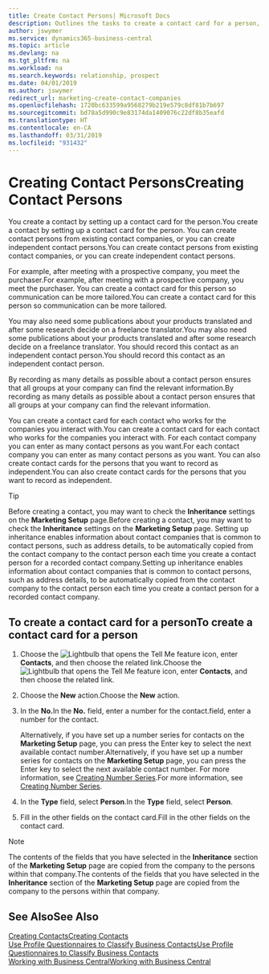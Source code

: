 ```yaml
---
title: Create Contact Persons| Microsoft Docs
description: Outlines the tasks to create a contact card for a person, for example, a prospect or supplier, helping to define the relationship and tailor communication.
author: jswymer
ms.service: dynamics365-business-central
ms.topic: article
ms.devlang: na
ms.tgt_pltfrm: na
ms.workload: na
ms.search.keywords: relationship, prospect
ms.date: 04/01/2019
ms.author: jswymer
redirect_url: marketing-create-contact-companies
ms.openlocfilehash: 1720bc633599a9568279b219e579c8df81b7b697
ms.sourcegitcommit: bd78a5d990c9e83174da1409076c22df8b35eafd
ms.translationtype: HT
ms.contentlocale: en-CA
ms.lasthandoff: 03/31/2019
ms.locfileid: "931432"
---
```

# <a name="creating-contact-persons"></a><span data-ttu-id="8d247-103">Creating Contact Persons</span><span class="sxs-lookup"><span data-stu-id="8d247-103">Creating Contact Persons</span></span>
<span data-ttu-id="8d247-104">You create a contact by setting up a contact card for the person.</span><span class="sxs-lookup"><span data-stu-id="8d247-104">You create a contact by setting up a contact card for the person.</span></span> <span data-ttu-id="8d247-105">You can create contact persons from existing contact companies, or you can create independent contact persons.</span><span class="sxs-lookup"><span data-stu-id="8d247-105">You can create contact persons from existing contact companies, or you can create independent contact persons.</span></span>

<span data-ttu-id="8d247-106">For example, after meeting with a prospective company, you meet the purchaser.</span><span class="sxs-lookup"><span data-stu-id="8d247-106">For example, after meeting with a prospective company, you meet the purchaser.</span></span> <span data-ttu-id="8d247-107">You can create a contact card for this person so communication can be more tailored.</span><span class="sxs-lookup"><span data-stu-id="8d247-107">You can create a contact card for this person so communication can be more tailored.</span></span>

<span data-ttu-id="8d247-108">You may also need some publications about your products translated and after some research decide on a freelance translator.</span><span class="sxs-lookup"><span data-stu-id="8d247-108">You may also need some publications about your products translated and after some research decide on a freelance translator.</span></span> <span data-ttu-id="8d247-109">You should record this contact as an independent contact person.</span><span class="sxs-lookup"><span data-stu-id="8d247-109">You should record this contact as an independent contact person.</span></span>

<span data-ttu-id="8d247-110">By recording as many details as possible about a contact person ensures that all groups at your company can find the relevant information.</span><span class="sxs-lookup"><span data-stu-id="8d247-110">By recording as many details as possible about a contact person ensures that all groups at your company can find the relevant information.</span></span>

<span data-ttu-id="8d247-111">You can create a contact card for each contact who works for the companies you interact with.</span><span class="sxs-lookup"><span data-stu-id="8d247-111">You can create a contact card for each contact who works for the companies you interact with.</span></span> <span data-ttu-id="8d247-112">For each contact company you can enter as many contact persons as you want.</span><span class="sxs-lookup"><span data-stu-id="8d247-112">For each contact company you can enter as many contact persons as you want.</span></span> <span data-ttu-id="8d247-113">You can also create contact cards for the persons that you want to record as independent.</span><span class="sxs-lookup"><span data-stu-id="8d247-113">You can also create contact cards for the persons that you want to record as independent.</span></span>

> [!TIP]  
>   <span data-ttu-id="8d247-114">Before creating a contact, you may want to check the **Inheritance** settings on the **Marketing Setup** page.</span><span class="sxs-lookup"><span data-stu-id="8d247-114">Before creating a contact, you may want to check the **Inheritance** settings on the **Marketing Setup** page.</span></span> <span data-ttu-id="8d247-115">Setting up inheritance enables information about contact companies that is common to contact persons, such as address details, to be automatically copied from the contact company to the contact person each time you create a contact person for a recorded contact company.</span><span class="sxs-lookup"><span data-stu-id="8d247-115">Setting up inheritance enables information about contact companies that is common to contact persons, such as address details, to be automatically copied from the contact company to the contact person each time you create a contact person for a recorded contact company.</span></span>

## <a name="to-create-a-contact-card-for-a-person"></a><span data-ttu-id="8d247-116">To create a contact card for a person</span><span class="sxs-lookup"><span data-stu-id="8d247-116">To create a contact card for a person</span></span>
1. <span data-ttu-id="8d247-117">Choose the ![Lightbulb that opens the Tell Me feature](media/ui-search/search_small.png "Tell me what you want to do") icon, enter **Contacts**, and then choose the related link.</span><span class="sxs-lookup"><span data-stu-id="8d247-117">Choose the ![Lightbulb that opens the Tell Me feature](media/ui-search/search_small.png "Tell me what you want to do") icon, enter **Contacts**, and then choose the related link.</span></span>
2. <span data-ttu-id="8d247-118">Choose the **New** action.</span><span class="sxs-lookup"><span data-stu-id="8d247-118">Choose the **New** action.</span></span>
3. <span data-ttu-id="8d247-119">In the **No.**</span><span class="sxs-lookup"><span data-stu-id="8d247-119">In the **No.**</span></span> <span data-ttu-id="8d247-120">field, enter a number for the contact.</span><span class="sxs-lookup"><span data-stu-id="8d247-120">field, enter a number for the contact.</span></span>

    <span data-ttu-id="8d247-121">Alternatively, if you have set up a number series for contacts on the **Marketing Setup** page, you can press the Enter key to select the next available contact number.</span><span class="sxs-lookup"><span data-stu-id="8d247-121">Alternatively, if you have set up a number series for contacts on the **Marketing Setup** page, you can press the Enter key to select the next available contact number.</span></span> <span data-ttu-id="8d247-122">For more information, see [Creating Number Series](ui-create-number-series.md).</span><span class="sxs-lookup"><span data-stu-id="8d247-122">For more information, see [Creating Number Series](ui-create-number-series.md).</span></span>
4. <span data-ttu-id="8d247-123">In the **Type** field, select **Person**.</span><span class="sxs-lookup"><span data-stu-id="8d247-123">In the **Type** field, select **Person**.</span></span>
5. <span data-ttu-id="8d247-124">Fill in the other fields on the contact card.</span><span class="sxs-lookup"><span data-stu-id="8d247-124">Fill in the other fields on the contact card.</span></span>

> [!NOTE]  
>   <span data-ttu-id="8d247-125">The contents of the fields that you have selected in the **Inheritance** section of the **Marketing Setup** page are copied from the company to the persons within that company.</span><span class="sxs-lookup"><span data-stu-id="8d247-125">The contents of the fields that you have selected in the **Inheritance** section of the **Marketing Setup** page are copied from the company to the persons within that company.</span></span>

## <a name="see-also"></a><span data-ttu-id="8d247-126">See Also</span><span class="sxs-lookup"><span data-stu-id="8d247-126">See Also</span></span>
[<span data-ttu-id="8d247-127">Creating Contacts</span><span class="sxs-lookup"><span data-stu-id="8d247-127">Creating Contacts</span></span>](marketing-create-contact-companies.md)  
[<span data-ttu-id="8d247-128">Use Profile Questionnaires to Classify Business Contacts</span><span class="sxs-lookup"><span data-stu-id="8d247-128">Use Profile Questionnaires to Classify Business Contacts</span></span>](marketing-create-contact-profile-questionnaire.md)  
[<span data-ttu-id="8d247-129">Working with Business Central</span><span class="sxs-lookup"><span data-stu-id="8d247-129">Working with Business Central</span></span>](ui-work-product.md)
